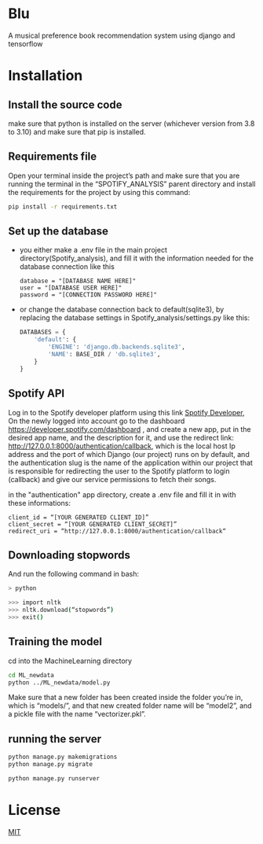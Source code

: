 # Blu
A musical preference book recommendation system using django and tensorflow
# Installation
## Install the source code
make sure that python is installed on the server (whichever version from 3.8 to 3.10) and make sure that pip is installed.

## Requirements file
Open your terminal inside the project’s path and make sure that you are running the terminal in the “SPOTIFY_ANALYSIS” parent directory and install the requirements for the project by using this command:
```bash
pip install -r requirements.txt
```

## Set up the database
  * you either make a .env file in the main project directory(Spotify_analysis), and fill it with the information needed for the database connection like this
    ```.env
    database = "[DATABASE NAME HERE]"
    user = "[DATABASE USER HERE]"
    password = "[CONNECTION PASSWORD HERE]"
    ```
  
  * or change the database connection back to default(sqlite3), by replacing the database settings in Spotify_analysis/settings.py like this:
    ```python
    DATABASES = {
        'default': {
            'ENGINE': 'django.db.backends.sqlite3',
            'NAME': BASE_DIR / 'db.sqlite3',
        }
    }
    ```

## Spotify API
Log in to the Spotify developer platform using this link [Spotify Developer](https://developer.spotify.com/), On the newly logged into account go to the dashboard https://developer.spotify.com/dashboard , and create a new app, put in the desired app name, and the description for it, and use the redirect link: http://127.0.0.1:8000/authentication/callback, which is the local host Ip address and the port of which Django (our project) runs on by default, and the authentication slug is the name of the application within our project that is responsible for redirecting the user to the Spotify platform to login (callback) and give our service permissions to fetch their songs.

in the "authentication" app directory, create a .env file and fill it in with these informations:
```.env
client_id = “[YOUR GENERATED CLIENT_ID]”
client_secret = “[YOUR GENERATED CLIENT_SECRET]”
redirect_uri = “http://127.0.0.1:8000/authentication/callback“
```
## Downloading stopwords
And run the following command in bash:

```bash
> python

>>> import nltk
>>> nltk.download(“stopwords”)
>>> exit()
```
## Training the model
cd into the MachineLearning directory
```bash
cd ML_newdata
python ../ML_newdata/model.py
```
Make sure that a new folder has been created inside the folder you’re in, which is “models/”, and that new created folder name will be “model2”, and a pickle file with the name “vectorizer.pkl”.
## running the server
```bash
python manage.py makemigrations
python manage.py migrate

python manage.py runserver
```
# License
[MIT](https://github.com/Bakermen/Blu/blob/main/LICENSE)
